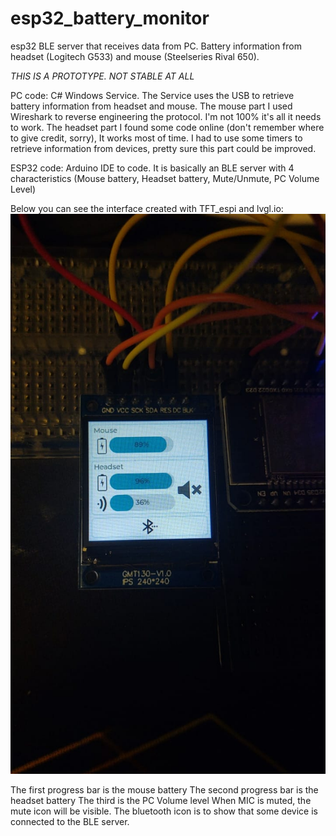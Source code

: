 
# esp32_battery_monitor
esp32 BLE server that receives data from PC. Battery information from headset (Logitech G533) and mouse (Steelseries Rival 650). 

*THIS IS A PROTOTYPE. NOT STABLE AT ALL*

PC code: C# Windows Service.
The Service uses the USB to retrieve battery information from headset and mouse.
The mouse part I used Wireshark to reverse engineering the protocol. I'm not 100% it's all it needs to work.
The headset part I found some code online (don't remember where to give credit, sorry), It works most of time.
I had to use some timers to retrieve information from devices, pretty sure this part could be improved.


ESP32 code: Arduino IDE to code. It is basically an BLE server with 4 characteristics (Mouse battery, Headset battery, Mute/Unmute, PC Volume Level)

Below you can see the interface created with TFT_espi and lvgl.io:
![Image](https://github.com/lelemm/esp32_battery_monitor/blob/main/Images/monitor.jpeg?raw=true)

The first progress bar is the mouse battery
The second progress bar is the headset battery
The third is the PC Volume level
When MIC is muted, the mute icon will be visible.
The bluetooth icon is to show that some device is connected to the BLE server.
